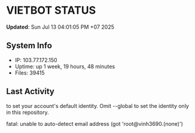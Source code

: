 # VIETBOT STATUS
**Updated**: Sun Jul 13 04:01:05 PM +07 2025

## System Info
- IP: 103.77.172.150
- Uptime: up 1 week, 19 hours, 48 minutes
- Files: 39415

## Last Activity

to set your account's default identity.
Omit --global to set the identity only in this repository.

fatal: unable to auto-detect email address (got 'root@vinh3690.(none)')

